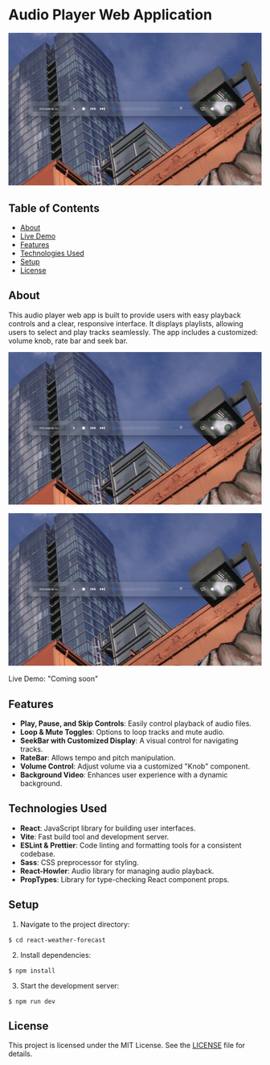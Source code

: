 # Audio Player Web Application

![App Screenshot](./public/screenshot.png)

## Table of Contents

- [About](#about)
- [Live Demo](#live-demo)
- [Features](#features)
- [Technologies Used](#technologies-used)
- [Setup](#setup)
- [License](#license)

## About

This audio player web app is built to provide users with easy playback controls and a clear, responsive interface. It displays playlists, allowing users to select and play tracks seamlessly. The app includes a customized: volume knob, rate bar and seek bar.

![App Screenshot](./public/screenshot.png)

![App Screenshot](./public/screenshot.png)

Live Demo: "Coming soon"

## Features

- **Play, Pause, and Skip Controls**: Easily control playback of audio files.
- **Loop & Mute Toggles**: Options to loop tracks and mute audio.
- **SeekBar with Customized Display**: A visual control for navigating tracks.
- **RateBar**: Allows tempo and pitch manipulation.
- **Volume Control**: Adjust volume via a customized "Knob" component.
- **Background Video**: Enhances user experience with a dynamic background.

## Technologies Used

- **React**: JavaScript library for building user interfaces.
- **Vite**: Fast build tool and development server.
- **ESLint & Prettier**: Code linting and formatting tools for a consistent codebase.
- **Sass**: CSS preprocessor for styling.
- **React-Howler**: Audio library for managing audio playback.
- **PropTypes**: Library for type-checking React component props.

## Setup

1. Navigate to the project directory:
```
$ cd react-weather-forecast
```
2. Install dependencies:
```
$ npm install
```
3. Start the development server:
```
$ npm run dev
```

## License

This project is licensed under the MIT License. See the [LICENSE](./LICENSE) file for details.

